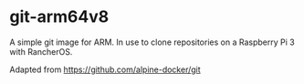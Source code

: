 # git-arm64v8

A simple git image for ARM. In use to clone repositories on a Raspberry Pi 3 with RancherOS.

Adapted from https://github.com/alpine-docker/git
